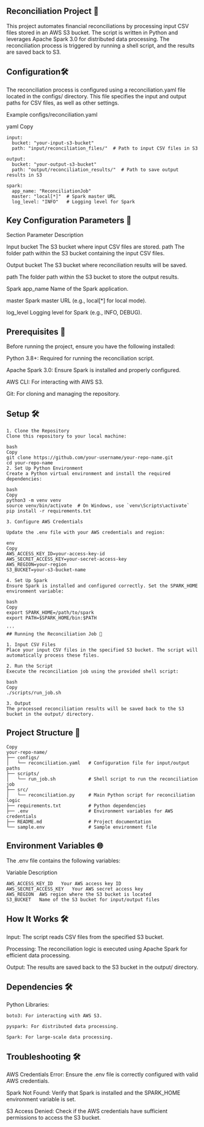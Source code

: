 ## Reconciliation Project 🚀
This project automates financial reconciliations by processing input CSV files stored in an AWS S3 bucket. The script is written in Python and leverages Apache Spark 3.0 for distributed data processing. The reconciliation process is triggered by running a shell script, and the results are saved back to S3.

## Configuration🛠️ 
The reconciliation process is configured using a reconciliation.yaml file located in the configs/ directory. This file specifies the input and output paths for CSV files, as well as other settings.


Example configs/reconciliation.yaml

yaml
Copy
```
input:
  bucket: "your-input-s3-bucket"
  path: "input/reconciliation_files/"  # Path to input CSV files in S3

output:
  bucket: "your-output-s3-bucket"
  path: "output/reconciliation_results/"  # Path to save output results in S3

spark:
  app_name: "ReconciliationJob"
  master: "local[*]"  # Spark master URL
  log_level: "INFO"   # Logging level for Spark

```

## Key Configuration Parameters 🔑

Section	Parameter	Description

Input	bucket	The S3 bucket where input CSV files are stored.
path	The folder path within the S3 bucket containing the input CSV files.

Output	bucket	The S3 bucket where reconciliation results will be saved.

path	The folder path within the S3 bucket to store the output results.

Spark	app_name	Name of the Spark application.

master	Spark master URL (e.g., local[*] for local mode).

log_level	Logging level for Spark (e.g., INFO, DEBUG).

## Prerequisites 🚀
Before running the project, ensure you have the following installed:

Python 3.8+: Required for running the reconciliation script.

Apache Spark 3.0: Ensure Spark is installed and properly configured.

AWS CLI: For interacting with AWS S3.

Git: For cloning and managing the repository.

## Setup 🛠️
```
1. Clone the Repository
Clone this repository to your local machine:

bash
Copy
git clone https://github.com/your-username/your-repo-name.git
cd your-repo-name
2. Set Up Python Environment
Create a Python virtual environment and install the required dependencies:

bash
Copy
python3 -m venv venv
source venv/bin/activate  # On Windows, use `venv\Scripts\activate`
pip install -r requirements.txt

3. Configure AWS Credentials

Update the .env file with your AWS credentials and region:

env
Copy
AWS_ACCESS_KEY_ID=your-access-key-id
AWS_SECRET_ACCESS_KEY=your-secret-access-key
AWS_REGION=your-region
S3_BUCKET=your-s3-bucket-name

4. Set Up Spark
Ensure Spark is installed and configured correctly. Set the SPARK_HOME environment variable:

bash
Copy
export SPARK_HOME=/path/to/spark
export PATH=$SPARK_HOME/bin:$PATH

'''
## Running the Reconciliation Job 🏃

1. Input CSV Files
Place your input CSV files in the specified S3 bucket. The script will automatically process these files.

2. Run the Script
Execute the reconciliation job using the provided shell script:

bash
Copy
./scripts/run_job.sh

3. Output
The processed reconciliation results will be saved back to the S3 bucket in the output/ directory.
```
## Project Structure 📂

```
Copy
your-repo-name/
├── configs/
│   └── reconciliation.yaml   # Configuration file for input/output paths
├── scripts/
│   └── run_job.sh            # Shell script to run the reconciliation job
├── src/
│   └── reconciliation.py     # Main Python script for reconciliation logic
├── requirements.txt          # Python dependencies
├── .env                      # Environment variables for AWS credentials
├── README.md                 # Project documentation
└── sample.env                # Sample environment file

```
## Environment Variables 🌐

The .env file contains the following variables:

Variable	Description
```
AWS_ACCESS_KEY_ID	Your AWS access key ID
AWS_SECRET_ACCESS_KEY	Your AWS secret access key
AWS_REGION	AWS region where the S3 bucket is located
S3_BUCKET	Name of the S3 bucket for input/output files
```
## How It Works 🛠️

Input: The script reads CSV files from the specified S3 bucket.

Processing: The reconciliation logic is executed using Apache Spark for efficient data processing.

Output: The results are saved back to the S3 bucket in the output/ directory.

## Dependencies 🛠️ 

Python Libraries:
```
boto3: For interacting with AWS S3.

pyspark: For distributed data processing.

Spark: For large-scale data processing.

```
## Troubleshooting 🛠️ 

AWS Credentials Error: Ensure the .env file is correctly configured with valid AWS credentials.

Spark Not Found: Verify that Spark is installed and the SPARK_HOME environment variable is set.

S3 Access Denied: Check if the AWS credentials have sufficient permissions to access the S3 bucket.
